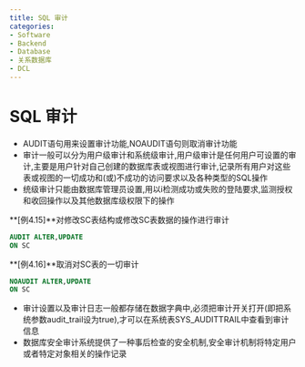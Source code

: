 ```yaml
---
title: SQL 审计
categories:
- Software
- Backend
- Database
- 关系数据库
- DCL
---
```

# SQL 审计

- AUDIT语句用来设置审计功能,NOAUDIT语句则取消审计功能
- 审计一般可以分为用户级审计和系统级审计,用户级审计是任何用户可设置的审计,主要是用户针对自己创建的数据库表或视图进行审计,记录所有用户对这些表或视图的一切成功和(或)不成功的访问要求以及各种类型的SQL操作
- 统级审计只能由数据库管理员设置,用以i检测成功或失败的登陆要求,监测授权和收回操作以及其他数据库级权限下的操作

**[例4.15]**对修改SC表结构或修改SC表数据的操作进行审计

```sql
AUDIT ALTER,UPDATE
ON SC
```

**[例4.16]**取消对SC表的一切审计

```sql
NOAUDIT ALTER,UPDATE
ON SC
```

- 审计设置以及审计日志一般都存储在数据字典中,必须把审计开关打开(即把系统参数audit_trail设为true),才可以在系统表SYS_AUDITTRAIL中查看到审计信息
- 数据库安全审计系统提供了一种事后检查的安全机制,安全审计机制将特定用户或者特定对象相关的操作记录


